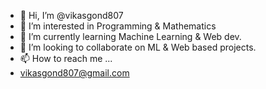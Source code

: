 - 👋 Hi, I’m @vikasgond807
- 👀 I’m interested in Programming & Mathematics
- 🌱 I’m currently learning Machine Learning & Web dev.
- 💞️ I’m looking to collaborate on ML & Web based projects.
- 📫 How to reach me ...
- vikasgond807@gmail.com 

<!---
vikasgond807/vikasgond807 is a ✨ special ✨ repository because its `README.md` (this file) appears on your GitHub profile.
You can click the Preview link to take a look at your changes.
--->
